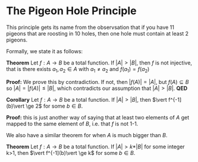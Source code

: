 # The Pigeon Hole Principle
This principle gets its name from the observsation that if you have 11 pigeons that are roosting in 10 holes,
then one hole must contain at least 2 pigeons.

Formally, we state it as follows:

**Theorem** Let $f:A\rightarrow B$ be a total function. If $\vert A\vert > \vert B \vert$,
then $f$ is not injective, that is there exists $a_1,a_2\in A$ with $a_1\not = a_2$ and $f(a_1)=f(a_2)$

**Proof:** We prove this by contradiction. If not, then $\vert f(A) \vert = \vert A \vert$,
but $f(A)\subseteq B$ so $\vert A\vert = \vert f(A) \vert \le \vert B \vert$, which contradicts our
assumption that  $\vert A\vert > \vert B \vert$. **QED**

**Corollary** Let $f:A\rightarrow B$ be a total function. If $\vert A\vert > \vert B \vert$,
then  $\vert f^{-1](b)\vert \ge 2$ for some $b\in B$.

**Proof:** this is just another way of saying that at least two elements of $A$ get mapped to the same
element of $B$, i.e. that $f$ is not 1-1.

We also have a similar theorem for when $A$ is much bigger than $B$.

**Theorem** Let $f:A\rightarrow B$ be a total function. If $\vert A\vert >k* \vert B \vert$ for some integer k>1,
then $\vert f^{-1](b)\vert \ge k$ for some $b\in B$.
